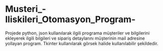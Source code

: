 # Musteri_-Iliskileri_Otomasyon_Program-
Projede python, json kullanılarak ilgili programa müşteriler ve bilgilerini ekleyerek ilgili bilgileri ve sipariş detaylarını müşterinin mail adresine yollayan program. Tkinter kullanılarak görsek halide kullanılabilir şekildedir.
